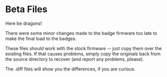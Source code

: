 Beta Files
==========

Here be dragons!

There were some minor changes made to the badge firmware too late to make the final load to the badges.

These files _should_ work with the stock firmware -- just copy them over the existing files. If that causes problems,
simply copy the originals back from the source directory to recover (and report any problems, please).

The .diff files will show you the differences, if you are curious.

